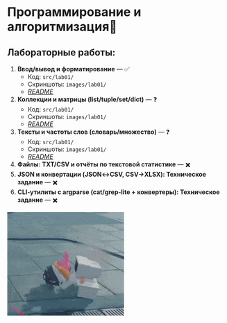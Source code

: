 # Программирование и алгоритмизация👾
## Лабораторные работы:
1. **Ввод/вывод и форматирование** — ✅
   - Код: `src/lab01/`
   - Скриншоты: `images/lab01/`
   - *[README](src/lab01/README.md/)*
2. **Коллекции и матрицы (list/tuple/set/dict)** — ❓
   - Код: `src/lab01/`
   - Скриншоты: `images/lab01/`
   - *[README](src/lab02/README.md/)*
3. **Тексты и частоты слов (словарь/множество)** — ❓
   - Код: `src/lab01/`
   - Скриншоты: `images/lab01/`
   - *[README](src/lab03/README.md/)*
4. **Файлы: TXT/CSV и отчёты по текстовой статистике** — ✖️
5. **JSON и конвертации (JSON↔CSV, CSV→XLSX): Техническое задание** — ✖️
6. **CLI‑утилиты с argparse (cat/grep‑lite + конвертеры): Техническое задание** — ✖️

![Gif](for_readme/zzz.gif)
